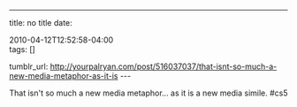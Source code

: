---
title: no title
date:

 2010-04-12T12:52:58-04:00  
tags:  []

tumblr_url:
http://yourpalryan.com/post/516037037/that-isnt-so-much-a-new-media-metaphor-as-it-is
\-\--

That isn't so much a new media metaphor... as it is a new media simile.
\#cs5

